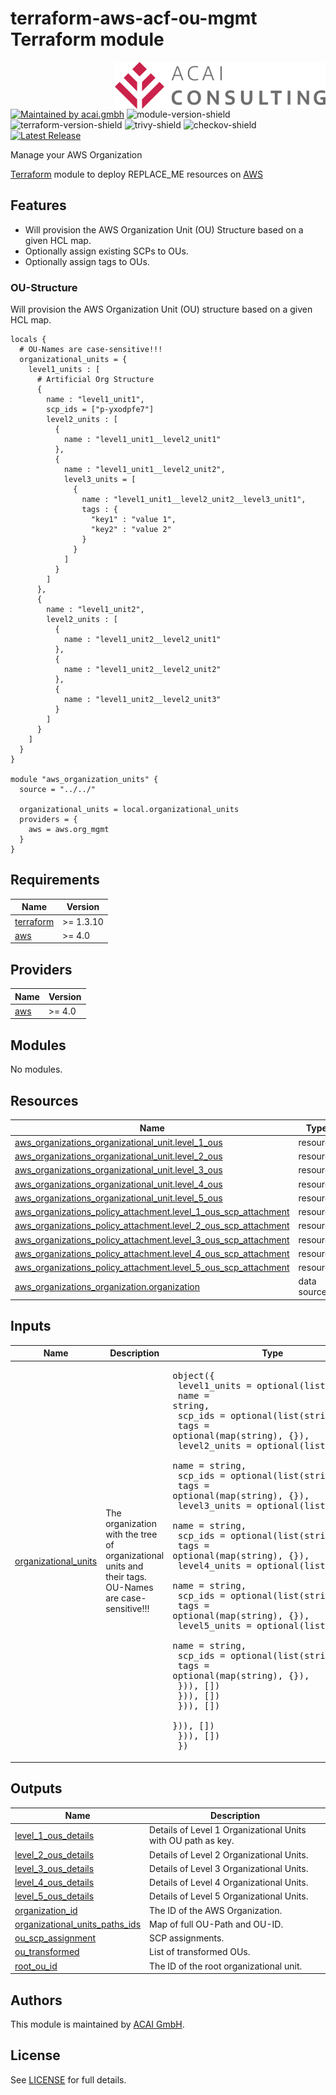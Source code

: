 # terraform-aws-acf-ou-mgmt Terraform module

<!-- LOGO -->
<a href="https://acai.gmbh">    
  <img src="https://github.com/acai-consulting/acai.public/raw/main/logo/logo_github_readme.png" alt="acai logo" title="ACAI" align="right" height="75" />
</a>

<!-- SHIELDS -->
[![Maintained by acai.gmbh][acai-shield]][acai-url]
![module-version-shield]
![terraform-version-shield]
![trivy-shield]
![checkov-shield]
[![Latest Release][release-shield]][release-url]

<!-- DESCRIPTION -->
Manage your AWS Organization

[Terraform][terraform-url] module to deploy REPLACE_ME resources on [AWS][aws-url]

<!-- FEATURES -->
## Features

- Will provision the AWS Organization Unit (OU) Structure based on a given HCL map.
- Optionally assign existing SCPs to OUs.
- Optionally assign tags to OUs.

### OU-Structure

Will provision the AWS Organization Unit (OU) structure based on a given HCL map.

``` hcl
locals {
  # OU-Names are case-sensitive!!!
  organizational_units = {
    level1_units : [
      # Artificial Org Structure
      {
        name : "level1_unit1",
        scp_ids = ["p-yxodpfe7"]
        level2_units : [
          {
            name : "level1_unit1__level2_unit1"
          },
          {
            name : "level1_unit1__level2_unit2",
            level3_units = [
              {
                name : "level1_unit1__level2_unit2__level3_unit1",
                tags : {
                  "key1" : "value 1",
                  "key2" : "value 2"
                }
              }
            ]
          }
        ]
      },
      {
        name : "level1_unit2",
        level2_units : [
          {
            name : "level1_unit2__level2_unit1"
          },
          {
            name : "level1_unit2__level2_unit2"
          },
          {
            name : "level1_unit2__level2_unit3"
          }
        ]
      }
    ]
  }
}

module "aws_organization_units" {
  source = "../../"

  organizational_units = local.organizational_units
  providers = {
    aws = aws.org_mgmt
  }
}
```

<!-- BEGIN_TF_DOCS -->
## Requirements

| Name | Version |
|------|---------|
| <a name="requirement_terraform"></a> [terraform](#requirement\_terraform) | >= 1.3.10 |
| <a name="requirement_aws"></a> [aws](#requirement\_aws) | >= 4.0 |

## Providers

| Name | Version |
|------|---------|
| <a name="provider_aws"></a> [aws](#provider\_aws) | >= 4.0 |

## Modules

No modules.

## Resources

| Name | Type |
|------|------|
| [aws_organizations_organizational_unit.level_1_ous](https://registry.terraform.io/providers/hashicorp/aws/latest/docs/resources/organizations_organizational_unit) | resource |
| [aws_organizations_organizational_unit.level_2_ous](https://registry.terraform.io/providers/hashicorp/aws/latest/docs/resources/organizations_organizational_unit) | resource |
| [aws_organizations_organizational_unit.level_3_ous](https://registry.terraform.io/providers/hashicorp/aws/latest/docs/resources/organizations_organizational_unit) | resource |
| [aws_organizations_organizational_unit.level_4_ous](https://registry.terraform.io/providers/hashicorp/aws/latest/docs/resources/organizations_organizational_unit) | resource |
| [aws_organizations_organizational_unit.level_5_ous](https://registry.terraform.io/providers/hashicorp/aws/latest/docs/resources/organizations_organizational_unit) | resource |
| [aws_organizations_policy_attachment.level_1_ous_scp_attachment](https://registry.terraform.io/providers/hashicorp/aws/latest/docs/resources/organizations_policy_attachment) | resource |
| [aws_organizations_policy_attachment.level_2_ous_scp_attachment](https://registry.terraform.io/providers/hashicorp/aws/latest/docs/resources/organizations_policy_attachment) | resource |
| [aws_organizations_policy_attachment.level_3_ous_scp_attachment](https://registry.terraform.io/providers/hashicorp/aws/latest/docs/resources/organizations_policy_attachment) | resource |
| [aws_organizations_policy_attachment.level_4_ous_scp_attachment](https://registry.terraform.io/providers/hashicorp/aws/latest/docs/resources/organizations_policy_attachment) | resource |
| [aws_organizations_policy_attachment.level_5_ous_scp_attachment](https://registry.terraform.io/providers/hashicorp/aws/latest/docs/resources/organizations_policy_attachment) | resource |
| [aws_organizations_organization.organization](https://registry.terraform.io/providers/hashicorp/aws/latest/docs/data-sources/organizations_organization) | data source |

## Inputs

| Name | Description | Type | Default | Required |
|------|-------------|------|---------|:--------:|
| <a name="input_organizational_units"></a> [organizational\_units](#input\_organizational\_units) | The organization with the tree of organizational units and their tags. OU-Names are case-sensitive!!! | <pre>object({<br>    level1_units = optional(list(object({<br>      name    = string,<br>      scp_ids = optional(list(string), [])<br>      tags    = optional(map(string), {}),<br>      level2_units = optional(list(object({<br>        name    = string,<br>        scp_ids = optional(list(string), [])<br>        tags    = optional(map(string), {}),<br>        level3_units = optional(list(object({<br>          name    = string,<br>          scp_ids = optional(list(string), [])<br>          tags    = optional(map(string), {}),<br>          level4_units = optional(list(object({<br>            name    = string,<br>            scp_ids = optional(list(string), [])<br>            tags    = optional(map(string), {}),<br>            level5_units = optional(list(object({<br>              name    = string,<br>              scp_ids = optional(list(string), [])<br>              tags    = optional(map(string), {}),<br>            })), [])<br>          })), [])<br>        })), [])<br>      })), [])<br>    })), [])<br>  })</pre> | `null` | no |

## Outputs

| Name | Description |
|------|-------------|
| <a name="output_level_1_ous_details"></a> [level\_1\_ous\_details](#output\_level\_1\_ous\_details) | Details of Level 1 Organizational Units with OU path as key. |
| <a name="output_level_2_ous_details"></a> [level\_2\_ous\_details](#output\_level\_2\_ous\_details) | Details of Level 2 Organizational Units. |
| <a name="output_level_3_ous_details"></a> [level\_3\_ous\_details](#output\_level\_3\_ous\_details) | Details of Level 3 Organizational Units. |
| <a name="output_level_4_ous_details"></a> [level\_4\_ous\_details](#output\_level\_4\_ous\_details) | Details of Level 4 Organizational Units. |
| <a name="output_level_5_ous_details"></a> [level\_5\_ous\_details](#output\_level\_5\_ous\_details) | Details of Level 5 Organizational Units. |
| <a name="output_organization_id"></a> [organization\_id](#output\_organization\_id) | The ID of the AWS Organization. |
| <a name="output_organizational_units_paths_ids"></a> [organizational\_units\_paths\_ids](#output\_organizational\_units\_paths\_ids) | Map of full OU-Path and OU-ID. |
| <a name="output_ou_scp_assignment"></a> [ou\_scp\_assignment](#output\_ou\_scp\_assignment) | SCP assignments. |
| <a name="output_ou_transformed"></a> [ou\_transformed](#output\_ou\_transformed) | List of transformed OUs. |
| <a name="output_root_ou_id"></a> [root\_ou\_id](#output\_root\_ou\_id) | The ID of the root organizational unit. |
<!-- END_TF_DOCS -->

<!-- AUTHORS -->
## Authors

This module is maintained by [ACAI GmbH][acai-url].

<!-- LICENSE -->
## License

See [LICENSE][license-url] for full details.

<!-- MARKDOWN LINKS & IMAGES -->
[acai-shield]: https://img.shields.io/badge/maintained_by-acai.gmbh-CB224B?style=flat
[acai-url]: https://acai.gmbh
[module-version-shield]: https://img.shields.io/badge/module_version-1.0.1-CB224B?style=flat
[terraform-version-shield]: https://img.shields.io/badge/tf-%3E%3D1.3.10-blue.svg?style=flat&color=blueviolet
[trivy-shield]: https://img.shields.io/badge/trivy-passed-green
[checkov-shield]: https://img.shields.io/badge/checkov-passed-green
[release-shield]: https://img.shields.io/github/v/release/acai-consulting/terraform-aws-acf-ou-mgmt?style=flat&color=success
[release-url]: https://github.com/acai-consulting/terraform-aws-acf-ou-mgmt/releases
[license-url]: https://github.com/acai-consulting/terraform-aws-acf-ou-mgmt/tree/main/LICENSE.md
[terraform-url]: https://www.terraform.io
[aws-url]: https://aws.amazon.com

